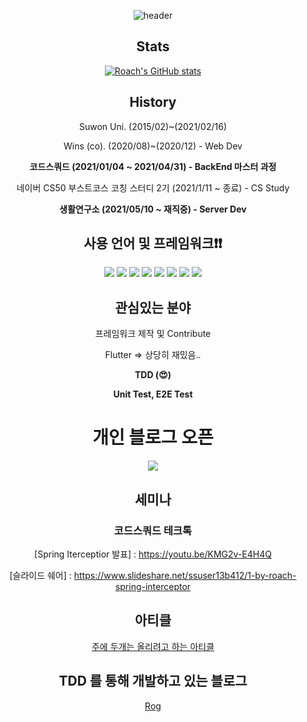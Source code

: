 <div align='center'>
  
  
![header](https://capsule-render.vercel.app/api?type=wave&color=auto&height=300&section=header&text=Roach-Git&fontSize=90)

## Stats

[![Roach's GitHub stats](https://github-readme-stats.vercel.app/api?username=tmdgusya&show_icons=true&theme=radical)
](https://github.com/anuraghazra/github-readme-stats)

## History

Suwon Uni. (2015/02)~(2021/02/16)
  
Wins (co). (2020/08)~(2020/12) - Web Dev
  
**코드스쿼드 (2021/01/04 ~ 2021/04/31) - BackEnd 마스터 과정**
  
네이버 CS50 부스트코스 코칭 스터디 2기 (2021/1/11 ~ 종료) - CS Study
  
**생활연구소 (2021/05/10 ~ 재직중) - Server Dev**

## 사용 언어 및 프레임워크❗️❗️
  
  <img src="https://img.shields.io/badge/Spring-6DB33F?style=flat-square&logo=Spring&logoColor=green"/>
  <img src="https://img.shields.io/badge/Ruby on Rails-CC0000?style=flat-square&logo=RubyOnRails&logoColor=red"/>
  <img src="https://img.shields.io/badge/JavaScript-F7DF1E?style=flat-square&logo=JavaScript&logoColor=white"/>
  <img src="https://img.shields.io/badge/TypeScript-3178C6?style=flat-square&logo=TypeScript&logoColor=blue"/>
  <img src="https://img.shields.io/badge/React-61DAFB?style=flat-square&logo=React&logoColor=yellow"/>
  <img src="https://img.shields.io/badge/MySQL-4479A1?style=flat-square&logo=MySQL&logoColor=red"/>
  <img src="https://img.shields.io/badge/NestJS-E0234E?style=flat-square&logo=NestJS&logoColor=red"/>
  <img src="https://img.shields.io/badge/GraphQL-E434AA?style=flat-square&logo=Graphql&logoColor=purple"/>  

## 관심있는 분야

 프레임워크 제작 및 Contribute
  
  Flutter => 상당히 재밌음..
  
 **TDD (😍)**
 
 **Unit Test, E2E Test**
  
# 개인 블로그 오픈
  
<a href="http://ec2-3-37-14-254.ap-northeast-2.compute.amazonaws.com/"><img src="https://img.shields.io/badge/-Rlog-yellow"/></a>
  
## 세미나

### 코드스쿼드 테크톡
[Spring Iterceptior 발표] : https://youtu.be/KMG2v-E4H4Q
  
[슬라이드 쉐어] : https://www.slideshare.net/ssuser13b412/1-by-roach-spring-interceptor
  
## 아티클
  
[주에 두개는 올리려고 하는 아티클](https://velog.io/@tmdgusya/series/Article)
  
## TDD 를 통해 개발하고 있는 블로그

 [Rog](https://github.com/tmdgusya/Rog)

  
</div>
<!--
**tmdgusya/tmdgusya** is a ✨ _special_ ✨ repository because its `README.md` (this file) appears on your GitHub profile.
